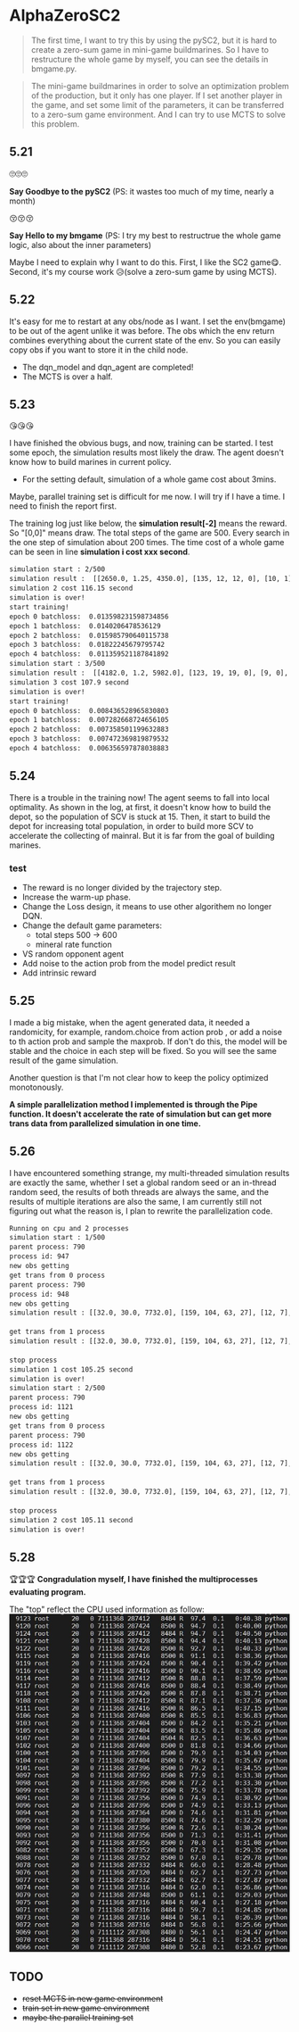 # AlphaZeroSC2

>The first time, I want to try this by using the pySC2, but it is hard to create a zero-sum game in mini-game buildmarines. So I have to restructure the whole game by myself, you can see the details in bmgame.py.

>The mini-game buildmarines in order to solve an optimization problem of the production, but it only has one player. If I set another player in the game, and set some limit of the parameters, it can be transferred to a zero-sum game environment. And I can try to use MCTS to solve this problem.

## 5.21

🙄🙄🙄

**Say Goodbye to the pySC2** (PS: it wastes too much of my time, nearly a month)

😚😚😚

**Say Hello to my bmgame** (PS: I try my best to restructrue the whole game logic, also about the inner parameters)

Maybe I need to explain why I want to do this. First, I like the SC2 game😋. Second, it's my course work 😥(solve a zero-sum game by using MCTS).

## 5.22

It's easy for me to restart at any obs/node as I want. I set the env(bmgame) to be out of the agent unlike it was before. The obs which the env return combines everything about the current state of the env. So you can easily copy obs if you want to store it in the child node.

* The dqn_model and dqn_agent are completed!
* The MCTS is over a half.

## 5.23

😘😘😘

I have finished the obvious bugs, and now, training can be started.
I test some epoch, the simulation results most likely the draw. The agent doesn't know how to build marines in current policy. 

* For the setting default, simulation of a whole game cost about 3mins.

Maybe, parallel training set is difficult for me now. I will try if I have a time. I need to finish the report first.

The training log just like below, the **simulation result[-2]** means the reward. So "[0,0]" means draw. The total steps of the game are 500. Every search in the one step of simulation about 200 times. The time cost of a whole game can be seen in line **simulation i cost xxx second**.

~~~bash
simulation start : 2/500
simulation result :  [[2650.0, 1.25, 4350.0], [135, 12, 12, 0], [10, 1], [[], [], [], []], [2800.0, 1.25, 4350.0], [135, 12, 12, 0], [10, 0], [[], [], [], []], [0, 0], [250, 250]]
simulation 2 cost 116.15 second
simulation is over!
start training!
epoch 0 batchloss:  0.013598231598734856
epoch 1 batchloss:  0.0140206478536129
epoch 2 batchloss:  0.015985790640115738
epoch 3 batchloss:  0.01822245679795742
epoch 4 batchloss:  0.011359521187841892
simulation start : 3/500
simulation result :  [[4182.0, 1.2, 5982.0], [123, 19, 19, 0], [9, 0], [[], [], [], []], [3572.0, 1.25, 5422.0], [147, 20, 16, 0], [11, 0], [[], [], [], []], [0, 0], [250, 250]]
simulation 3 cost 107.9 second
simulation is over!
start training!
epoch 0 batchloss:  0.008436528965830803
epoch 1 batchloss:  0.007282668724656105
epoch 2 batchloss:  0.007358501199632883
epoch 3 batchloss:  0.007472369819879532
epoch 4 batchloss:  0.006356597878038883
~~~

## 5.24

There is a trouble in the training now! The agent seems to fall into local optimality. As shown in the log, at first, it doesn't know how to build the depot, so the population of SCV is stuck at 15. Then, it start to build the depot for increasing total population, in order to build more SCV to accelerate the collecting of mainral. But it is far from the goal of building marines.

### test
* The reward is no longer divided by the trajectory step.
* Increase the warm-up phase.
* Change the Loss design, it means to use other algorithem no longer DQN.
* Change the default game parameters: 
    * total steps 500 -> 600
    * mineral rate function
* VS random opponent agent
* Add noise to the action prob from the model predict result
* Add intrinsic reward                                          

## 5.25

I made a big mistake, when the agent generated data, it needed a randomicity, for example, random.choice from action prob , or add a noise to th action prob and sample the maxprob. If don't do this, the model will be stable and the choice in each step will be fixed. So you will see the same result of the game simulation.

Another question is that I'm not clear how to keep the policy optimized monotonously.

**A simple parallelization method I implemented is through the Pipe function. It doesn't accelerate the rate of simulation but can get more trans data from parallelized simulation in one time.** 

## 5.26

I have encountered something strange, my multi-threaded simulation results are exactly the same, whether I set a global random seed or an in-thread random seed, the results of both threads are always the same, and the results of multiple iterations are also the same, I am currently still not figuring out what the reason is, I plan to rewrite the parallelization code.

~~~bash
Running on cpu and 2 processes
simulation start : 1/500
parent process: 790
process id: 947
new obs getting
get trans from 0 process
parent process: 790
process id: 948
new obs getting
simulation result : [[32.0, 30.0, 7732.0], [159, 104, 63, 27], [12, 7], [[6, 11, 14], [2, 3, 4, 6, 7, 10, 16, 20, 23, 24, 25], [], [32, 47]], [87.5, 30.0, 7287.5], [111, 111, 65, 37], [8, 5], [[2, 5, 7], [3, 6, 11, 14, 17, 22], [], [59]], [27, 37], [289, 288]] 

get trans from 1 process
simulation result : [[32.0, 30.0, 7732.0], [159, 104, 63, 27], [12, 7], [[6, 11, 14], [2, 3, 4, 6, 7, 10, 16, 20, 23, 24, 25], [], [32, 47]], [87.5, 30.0, 7287.5], [111, 111, 65, 37], [8, 5], [[2, 5, 7], [3, 6, 11, 14, 17, 22], [], [59]], [27, 37], [289, 288]] 

stop process
simulation 1 cost 105.25 second
simulation is over!
simulation start : 2/500
parent process: 790
process id: 1121
new obs getting
get trans from 0 process
parent process: 790
process id: 1122
new obs getting
simulation result : [[32.0, 30.0, 7732.0], [159, 104, 63, 27], [12, 7], [[6, 11, 14], [2, 3, 4, 6, 7, 10, 16, 20, 23, 24, 25], [], [32, 47]], [87.5, 30.0, 7287.5], [111, 111, 65, 37], [8, 5], [[2, 5, 7], [3, 6, 11, 14, 17, 22], [], [59]], [27, 37], [289, 288]] 

get trans from 1 process
simulation result : [[32.0, 30.0, 7732.0], [159, 104, 63, 27], [12, 7], [[6, 11, 14], [2, 3, 4, 6, 7, 10, 16, 20, 23, 24, 25], [], [32, 47]], [87.5, 30.0, 7287.5], [111, 111, 65, 37], [8, 5], [[2, 5, 7], [3, 6, 11, 14, 17, 22], [], [59]], [27, 37], [289, 288]] 

stop process
simulation 2 cost 105.11 second
simulation is over!
~~~

## 5.28

🏆🏆🏆
**Congradulation myself, I have finished the multiprocesses evaluating program.**

The "top" reflect the CPU used information as follow:
<img src='top.jpg' width=600>



## TODO
* ~~reset MCTS in new game environment~~
* ~~train set in new game environment~~
* ~~maybe the parallel training set~~